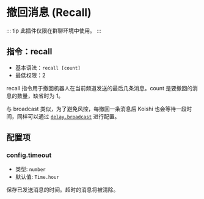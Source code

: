 # 撤回消息 (Recall)

::: tip
此插件仅限在群聊环境中使用。
:::

## 指令：recall

- 基本语法：`recall [count]`
- 最低权限：2

recall 指令用于撤回机器人在当前频道发送的最后几条消息。count 是要撤回的消息的数量，缺省时为 1。

与 broadcast 类似，为了避免风控，每撤回一条消息后 Koishi 也会等待一段时间，同样可以通过 [`delay.broadcast`](../../api/core/app.md#options-delay) 进行配置。

## 配置项

### config.timeout

- 类型: `number`
- 默认值: `Time.hour`

保存已发送消息的时间。超时的消息将被清除。
